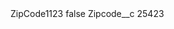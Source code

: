 <?xml version="1.0" encoding="UTF-8"?>
<CustomMetadata xmlns="http://soap.sforce.com/2006/04/metadata" xmlns:xsi="http://www.w3.org/2001/XMLSchema-instance" xmlns:xsd="http://www.w3.org/2001/XMLSchema">
    <label>ZipCode1123</label>
    <protected>false</protected>
    <values>
        <field>Zipcode__c</field>
        <value xsi:type="xsd:string">25423</value>
    </values>
</CustomMetadata>
